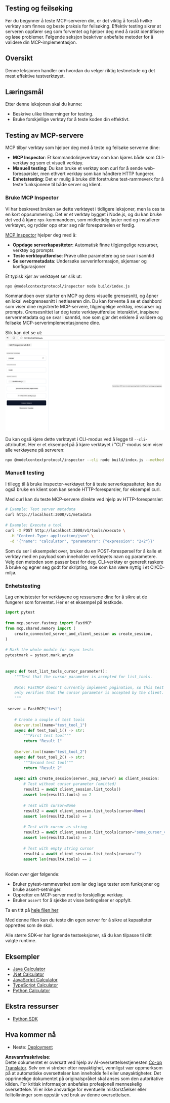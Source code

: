 <!--
CO_OP_TRANSLATOR_METADATA:
{
  "original_hash": "4e34e34e84f013e73c7eaa6d09884756",
  "translation_date": "2025-07-04T17:46:18+00:00",
  "source_file": "03-GettingStarted/08-testing/README.md",
  "language_code": "no"
}
-->
## Testing og feilsøking

Før du begynner å teste MCP-serveren din, er det viktig å forstå hvilke verktøy som finnes og beste praksis for feilsøking. Effektiv testing sikrer at serveren oppfører seg som forventet og hjelper deg med å raskt identifisere og løse problemer. Følgende seksjon beskriver anbefalte metoder for å validere din MCP-implementasjon.

## Oversikt

Denne leksjonen handler om hvordan du velger riktig testmetode og det mest effektive testverktøyet.

## Læringsmål

Etter denne leksjonen skal du kunne:

- Beskrive ulike tilnærminger for testing.
- Bruke forskjellige verktøy for å teste koden din effektivt.

## Testing av MCP-servere

MCP tilbyr verktøy som hjelper deg med å teste og feilsøke serverne dine:

- **MCP Inspector**: Et kommandolinjeverktøy som kan kjøres både som CLI-verktøy og som et visuelt verktøy.
- **Manuell testing**: Du kan bruke et verktøy som curl for å sende web-forespørsler, men ethvert verktøy som kan håndtere HTTP fungerer.
- **Enhetstesting**: Det er mulig å bruke ditt foretrukne test-rammeverk for å teste funksjonene til både server og klient.

### Bruke MCP Inspector

Vi har beskrevet bruken av dette verktøyet i tidligere leksjoner, men la oss ta en kort oppsummering. Det er et verktøy bygget i Node.js, og du kan bruke det ved å kjøre `npx`-kommandoen, som midlertidig laster ned og installerer verktøyet, og rydder opp etter seg når forespørselen er ferdig.

[MCP Inspector](https://github.com/modelcontextprotocol/inspector) hjelper deg med å:

- **Oppdage serverkapasiteter**: Automatisk finne tilgjengelige ressurser, verktøy og prompts
- **Teste verktøyutførelse**: Prøve ulike parametere og se svar i sanntid
- **Se servermetadata**: Undersøke serverinformasjon, skjemaer og konfigurasjoner

Et typisk kjør av verktøyet ser slik ut:

```bash
npx @modelcontextprotocol/inspector node build/index.js
```

Kommandoen over starter en MCP og dens visuelle grensesnitt, og åpner en lokal webgrensesnitt i nettleseren din. Du kan forvente å se et dashbord som viser dine registrerte MCP-servere, tilgjengelige verktøy, ressurser og prompts. Grensesnittet lar deg teste verktøyutførelse interaktivt, inspisere servermetadata og se svar i sanntid, noe som gjør det enklere å validere og feilsøke MCP-serverimplementasjonene dine.

Slik kan det se ut: ![Inspector](../../../../translated_images/connect.141db0b2bd05f096fb1dd91273771fd8b2469d6507656c3b0c9df4b3c5473929.no.png)

Du kan også kjøre dette verktøyet i CLI-modus ved å legge til `--cli`-attributtet. Her er et eksempel på å kjøre verktøyet i "CLI"-modus som viser alle verktøyene på serveren:

```sh
npx @modelcontextprotocol/inspector --cli node build/index.js --method tools/list
```

### Manuell testing

I tillegg til å bruke inspector-verktøyet for å teste serverkapasiteter, kan du også bruke en klient som kan sende HTTP-forespørsler, for eksempel curl.

Med curl kan du teste MCP-servere direkte ved hjelp av HTTP-forespørsler:

```bash
# Example: Test server metadata
curl http://localhost:3000/v1/metadata

# Example: Execute a tool
curl -X POST http://localhost:3000/v1/tools/execute \
  -H "Content-Type: application/json" \
  -d '{"name": "calculator", "parameters": {"expression": "2+2"}}'
```

Som du ser i eksempelet over, bruker du en POST-forespørsel for å kalle et verktøy med en payload som inneholder verktøyets navn og parametere. Velg den metoden som passer best for deg. CLI-verktøy er generelt raskere å bruke og egner seg godt for skripting, noe som kan være nyttig i et CI/CD-miljø.

### Enhetstesting

Lag enhetstester for verktøyene og ressursene dine for å sikre at de fungerer som forventet. Her er et eksempel på testkode.

```python
import pytest

from mcp.server.fastmcp import FastMCP
from mcp.shared.memory import (
    create_connected_server_and_client_session as create_session,
)

# Mark the whole module for async tests
pytestmark = pytest.mark.anyio


async def test_list_tools_cursor_parameter():
    """Test that the cursor parameter is accepted for list_tools.

    Note: FastMCP doesn't currently implement pagination, so this test
    only verifies that the cursor parameter is accepted by the client.
    """

 server = FastMCP("test")

    # Create a couple of test tools
    @server.tool(name="test_tool_1")
    async def test_tool_1() -> str:
        """First test tool"""
        return "Result 1"

    @server.tool(name="test_tool_2")
    async def test_tool_2() -> str:
        """Second test tool"""
        return "Result 2"

    async with create_session(server._mcp_server) as client_session:
        # Test without cursor parameter (omitted)
        result1 = await client_session.list_tools()
        assert len(result1.tools) == 2

        # Test with cursor=None
        result2 = await client_session.list_tools(cursor=None)
        assert len(result2.tools) == 2

        # Test with cursor as string
        result3 = await client_session.list_tools(cursor="some_cursor_value")
        assert len(result3.tools) == 2

        # Test with empty string cursor
        result4 = await client_session.list_tools(cursor="")
        assert len(result4.tools) == 2
    
```

Koden over gjør følgende:

- Bruker pytest-rammeverket som lar deg lage tester som funksjoner og bruke assert-setninger.
- Oppretter en MCP-server med to forskjellige verktøy.
- Bruker `assert` for å sjekke at visse betingelser er oppfylt.

Ta en titt på [hele filen her](https://github.com/modelcontextprotocol/python-sdk/blob/main/tests/client/test_list_methods_cursor.py)

Med denne filen kan du teste din egen server for å sikre at kapasiteter opprettes som de skal.

Alle større SDK-er har lignende testseksjoner, så du kan tilpasse til ditt valgte runtime.

## Eksempler

- [Java Calculator](../samples/java/calculator/README.md)
- [.Net Calculator](../../../../03-GettingStarted/samples/csharp)
- [JavaScript Calculator](../samples/javascript/README.md)
- [TypeScript Calculator](../samples/typescript/README.md)
- [Python Calculator](../../../../03-GettingStarted/samples/python)

## Ekstra ressurser

- [Python SDK](https://github.com/modelcontextprotocol/python-sdk)

## Hva kommer nå

- Neste: [Deployment](../09-deployment/README.md)

**Ansvarsfraskrivelse**:  
Dette dokumentet er oversatt ved hjelp av AI-oversettelsestjenesten [Co-op Translator](https://github.com/Azure/co-op-translator). Selv om vi streber etter nøyaktighet, vennligst vær oppmerksom på at automatiske oversettelser kan inneholde feil eller unøyaktigheter. Det opprinnelige dokumentet på originalspråket skal anses som den autoritative kilden. For kritisk informasjon anbefales profesjonell menneskelig oversettelse. Vi er ikke ansvarlige for eventuelle misforståelser eller feiltolkninger som oppstår ved bruk av denne oversettelsen.